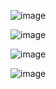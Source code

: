 ![image](https://github.com/andongmin94/cs/assets/110483588/12ede609-1f86-449f-b195-5645698f875c)

![image](https://github.com/andongmin94/cs/assets/110483588/cc5f2321-2aa5-43b4-ab33-9492da3368a4)

![image](https://github.com/andongmin94/cs/assets/110483588/cc24bb81-0a34-4531-9e66-b34a5482b4f8)

![image](https://github.com/andongmin94/cs/assets/110483588/9cfee72f-9cce-43bc-81c5-6e4079730cbb)
